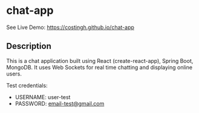 # chat-app

See Live Demo: https://costingh.github.io/chat-app

## Description

This is a chat application built using React (create-react-app), Spring Boot, MongoDB. It uses Web Sockets for real time chatting and displaying online users. 

Test credentials:
* USERNAME: user-test
* PASSWORD: email-test@gmail.com
